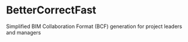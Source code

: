 # BetterCorrectFast
Simplified BIM Collaboration Format (BCF) generation for project leaders and managers
